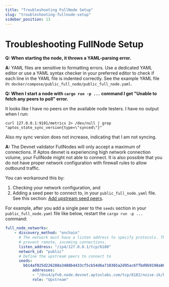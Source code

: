```yaml
---
title: "Troubleshooting FullNode Setup"
slug: "troubleshooting-fullnode-setup"
sidebar_position: 13
---
```


# Troubleshooting FullNode Setup

**Q: When starting the node, it throws a YAML-parsing error.**

**A:** YAML files are sensitive to formatting errors. Use a dedicated YAML editor or use a YAML syntax checker in your preferred editor to check if each line in the YAML file is indented correctly. See the example YAML file in: `docker/compose/public_full_node/public_full_node.yaml`.

**Q: When I start a node with `cargo run -p ...` command I get "Unable to fetch any peers to poll" error.**

It looks like I have no peers on the available node testers. I have no output when I run:

```
curl 127.0.0.1:9101/metrics 2> /dev/null | grep "aptos_state_sync_version{type=\"synced\"}"
```

Also my sync version does not increase, indicating that I am not syncing.

**A:** The Devnet validator FullNodes will only accept a maximum of connections. If Aptos devnet is experiencing high network connection volume, your FullNode might not able to connect. It is also possible that you do not have proper network configuration with firewall rules to allow outbound traffic.

You can workaround this by:

1. Checking your network configuration, and
2. Adding a seed peer to connect to, in your `public_full_node.yaml` file. See this section: [Add upstream seed peers](run-a-fullnode#add-upstream-seed-peers).

For example, after you add a single peer to the `seeds` section in your `public_full_node.yaml` file like below, restart the `cargo run -p ...` command:

```YAML
full_node_networks:
    - discovery_method: "onchain"
      # The network must have a listen address to specify protocols. This runs it locally to
      # prevent remote, incoming connections.
      listen_address: "/ip4/127.0.0.1/tcp/6180"
      network_id: "public"
      # Define the upstream peers to connect to
      seeds:
        bb14af025d226288a3488b4433cf5cb54d6a710365a2d95ac6ffbd9b9198a86a:
            addresses:
            - "/dns4/pfn0.node.devnet.aptoslabs.com/tcp/6182/noise-ik/bb14af025d226288a3488b4433cf5cb54d6a710365a2d95ac6ffbd9b9198a86a/handshake/0"
            role: "Upstream"
```
